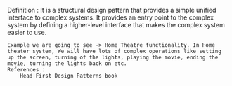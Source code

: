 Definition : 
    It is a structural design pattern that provides a simple unified interface to complex systems. It provides an entry point to the complex system by defining a higher-level interface that makes the complex system easier to use.

    Example we are going to see -> Home Theatre functionality. In Home theater system, We will have lots of complex operations like setting up the screen, turning of the lights, playing the movie, ending the movie, turning the lights back on etc. 
    References : 
        Head First Design Patterns book
    
